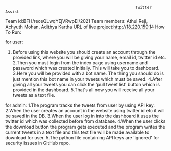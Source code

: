                                                              Twitter Assist
                                                               
                                                               
                                                               
  Team id:BFH/receQLwqYEjVRwpEI/2021
  Team members: Athul Reji, Achyuth Mohan, Adithya Kartha
  URL of live project:http://18.220.159.14
   How To Run:
   
   for user:
   1. Before using this website you should create an account through the provided link, where you will be giving your name, email id, twitter id etc.
   2.Then you must login from the index page using username and password which was created initially. This will take you to dashboard.
   3.Here you will be provided with a bot name. The thing you should do is just mention this bot name in your tweets which must be saved.
   4.After giving all your tweets you can click the 'pull tweet list' button which is provided in the dashboard.
   5.That's all now you will receive all your tweets as a text file.
   
   for admin:
   1.The program tracks the tweets from user by using API key.
   2.When the user creates an account in the website using twitter id etc it will be saved in the DB.
   3.When the user log in into the dashboard it uses the twitter id which was collected before from database.
   4.When the user clicks the download button the program gets executed and the program writes the current tweets in a text file and this text file will be made available      to download for user.
   5.The python file containing API keys are 'ignored' for security issues in GitHub repo.
   
   
